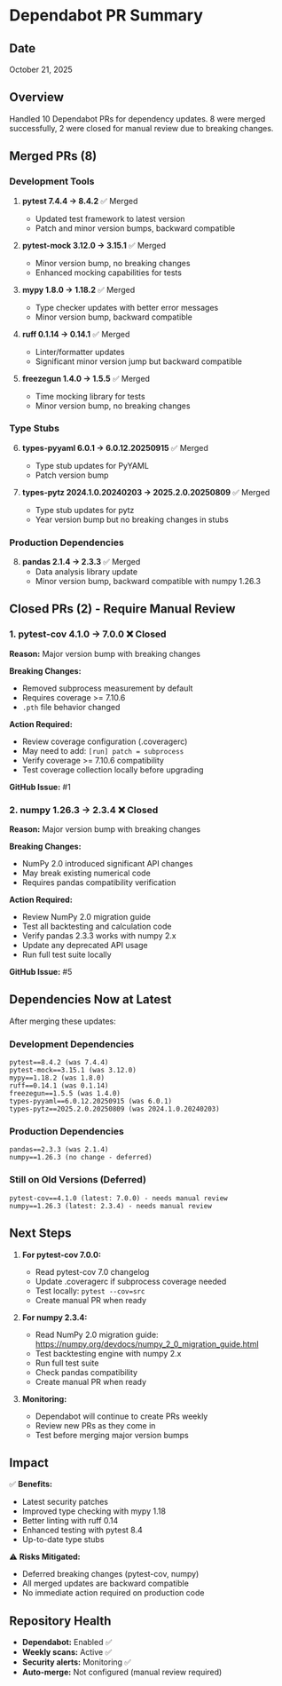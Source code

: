 # Dependabot PR Summary

## Date
October 21, 2025

## Overview
Handled 10 Dependabot PRs for dependency updates. 8 were merged successfully, 2 were closed for manual review due to breaking changes.

## Merged PRs (8)

### Development Tools
1. **pytest 7.4.4 → 8.4.2** ✅ Merged
   - Updated test framework to latest version
   - Patch and minor version bumps, backward compatible

2. **pytest-mock 3.12.0 → 3.15.1** ✅ Merged
   - Minor version bump, no breaking changes
   - Enhanced mocking capabilities for tests

3. **mypy 1.8.0 → 1.18.2** ✅ Merged
   - Type checker updates with better error messages
   - Minor version bump, backward compatible

4. **ruff 0.1.14 → 0.14.1** ✅ Merged
   - Linter/formatter updates
   - Significant minor version jump but backward compatible

5. **freezegun 1.4.0 → 1.5.5** ✅ Merged
   - Time mocking library for tests
   - Minor version bump, no breaking changes

### Type Stubs
6. **types-pyyaml 6.0.1 → 6.0.12.20250915** ✅ Merged
   - Type stub updates for PyYAML
   - Patch version bump

7. **types-pytz 2024.1.0.20240203 → 2025.2.0.20250809** ✅ Merged
   - Type stub updates for pytz
   - Year version bump but no breaking changes in stubs

### Production Dependencies
8. **pandas 2.1.4 → 2.3.3** ✅ Merged
   - Data analysis library update
   - Minor version bump, backward compatible with numpy 1.26.3

## Closed PRs (2) - Require Manual Review

### 1. pytest-cov 4.1.0 → 7.0.0 ❌ Closed
**Reason:** Major version bump with breaking changes

**Breaking Changes:**
- Removed subprocess measurement by default
- Requires coverage >= 7.10.6
- `.pth` file behavior changed

**Action Required:**
- Review coverage configuration (.coveragerc)
- May need to add: `[run] patch = subprocess`
- Verify coverage >= 7.10.6 compatibility
- Test coverage collection locally before upgrading

**GitHub Issue:** #1

### 2. numpy 1.26.3 → 2.3.4 ❌ Closed
**Reason:** Major version bump with breaking changes

**Breaking Changes:**
- NumPy 2.0 introduced significant API changes
- May break existing numerical code
- Requires pandas compatibility verification

**Action Required:**
- Review NumPy 2.0 migration guide
- Test all backtesting and calculation code
- Verify pandas 2.3.3 works with numpy 2.x
- Update any deprecated API usage
- Run full test suite locally

**GitHub Issue:** #5

## Dependencies Now at Latest

After merging these updates:

### Development Dependencies
```
pytest==8.4.2 (was 7.4.4)
pytest-mock==3.15.1 (was 3.12.0)
mypy==1.18.2 (was 1.8.0)
ruff==0.14.1 (was 0.1.14)
freezegun==1.5.5 (was 1.4.0)
types-pyyaml==6.0.12.20250915 (was 6.0.1)
types-pytz==2025.2.0.20250809 (was 2024.1.0.20240203)
```

### Production Dependencies
```
pandas==2.3.3 (was 2.1.4)
numpy==1.26.3 (no change - deferred)
```

### Still on Old Versions (Deferred)
```
pytest-cov==4.1.0 (latest: 7.0.0) - needs manual review
numpy==1.26.3 (latest: 2.3.4) - needs manual review
```

## Next Steps

1. **For pytest-cov 7.0.0:**
   - Read pytest-cov 7.0 changelog
   - Update .coveragerc if subprocess coverage needed
   - Test locally: `pytest --cov=src`
   - Create manual PR when ready

2. **For numpy 2.3.4:**
   - Read NumPy 2.0 migration guide: https://numpy.org/devdocs/numpy_2_0_migration_guide.html
   - Test backtesting engine with numpy 2.x
   - Run full test suite
   - Check pandas compatibility
   - Create manual PR when ready

3. **Monitoring:**
   - Dependabot will continue to create PRs weekly
   - Review new PRs as they come in
   - Test before merging major version bumps

## Impact

✅ **Benefits:**
- Latest security patches
- Improved type checking with mypy 1.18
- Better linting with ruff 0.14
- Enhanced testing with pytest 8.4
- Up-to-date type stubs

⚠️ **Risks Mitigated:**
- Deferred breaking changes (pytest-cov, numpy)
- All merged updates are backward compatible
- No immediate action required on production code

## Repository Health

- **Dependabot:** Enabled ✅
- **Weekly scans:** Active ✅
- **Security alerts:** Monitoring ✅
- **Auto-merge:** Not configured (manual review required)

